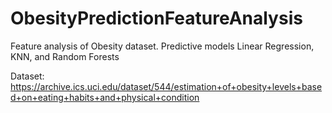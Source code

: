 # ObesityPredictionFeatureAnalysis

Feature analysis of Obesity dataset. Predictive models Linear Regression, KNN, and Random Forests

Dataset:
https://archive.ics.uci.edu/dataset/544/estimation+of+obesity+levels+based+on+eating+habits+and+physical+condition
